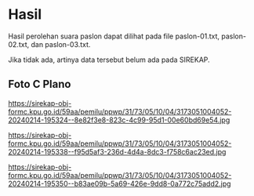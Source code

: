 # Hasil

Hasil perolehan suara paslon dapat dilihat pada file paslon-01.txt, paslon-02.txt, dan paslon-03.txt.

Jika tidak ada, artinya data tersebut belum ada pada SIREKAP.

## Foto C Plano

https://sirekap-obj-formc.kpu.go.id/59aa/pemilu/ppwp/31/73/05/10/04/3173051004052-20240214-195324--8e82f3e8-823c-4c99-95d1-00e60bd69e54.jpg

https://sirekap-obj-formc.kpu.go.id/59aa/pemilu/ppwp/31/73/05/10/04/3173051004052-20240214-195338--f95d5af3-236d-4d4a-8dc3-f758c6ac23ed.jpg

https://sirekap-obj-formc.kpu.go.id/59aa/pemilu/ppwp/31/73/05/10/04/3173051004052-20240214-195350--b83ae09b-5a69-426e-9dd8-0a772c75add2.jpg
